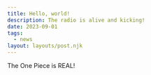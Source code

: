 ```yaml
---
title: Hello, world!
description: The radio is alive and kicking!
date: 2023-09-01
tags:
  - news
layout: layouts/post.njk
---
```


The One Piece is REAL!
